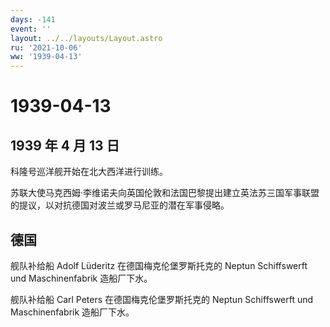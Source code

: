 ```yaml
---
days: -141
event: ''
layout: ../../layouts/Layout.astro
ru: '2021-10-06'
ww: '1939-04-13'
---
```


# 1939-04-13

## 1939 年 4 月 13 日

科隆号巡洋舰开始在北大西洋进行训练。

苏联大使马克西姆·李维诺夫向英国伦敦和法国巴黎提出建立英法苏三国军事联盟的提议，以对抗德国对波兰或罗马尼亚的潜在军事侵略。

## 德国

舰队补给船 Adolf Lüderitz 在德国梅克伦堡罗斯托克的 Neptun Schiffswerft
und Maschinenfabrik 造船厂下水。

舰队补给船 Carl Peters 在德国梅克伦堡罗斯托克的 Neptun Schiffswerft und
Maschinenfabrik 造船厂下水。